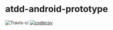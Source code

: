 # atdd-android-prototype

![Travis-ci](https://api.travis-ci.org/nelsitoPuglisi/atdd-android-prototype.svg) [![codecov](https://codecov.io/gh/nelsitoPuglisi/atdd-android-prototype/branch/master/graph/badge.svg)](https://codecov.io/gh/nelsitoPuglisi/atdd-android-prototype)
